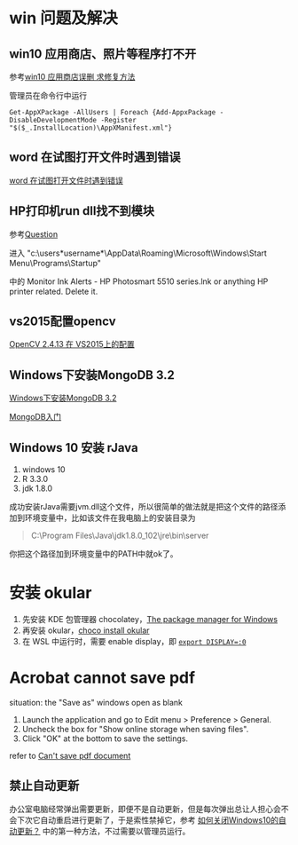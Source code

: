 # win 问题及解决

## win10 应用商店、照片等程序打不开

参考[win10 应用商店误删 求修复方法](https://answers.microsoft.com/zh-hans/windows/forum/windows_10-windows_store/win10/666838b7-7acd-4455-9217-bb0d92577941?auth=1)


管理员在命令行中运行
```
Get-AppXPackage -AllUsers | Foreach {Add-AppxPackage -DisableDevelopmentMode -Register "$($_.InstallLocation)\AppXManifest.xml"}
```

## word 在试图打开文件时遇到错误

[word 在试图打开文件时遇到错误](https://answers.microsoft.com/zh-hans/msoffice/forum/msoffice_word-mso_other-mso_archive/word/44473bde-599b-4552-99b1-0282e9ffe66e?messageId=1a74ab7c-2705-4db3-9f81-b58817a7a731)

## HP打印机run dll找不到模块

参考[Question](https://h30434.www3.hp.com/t5/LaserJet-Printing/There-was-a-problem-starting-C-Program-Files-HP-HP/m-p/2663133/highlight/true#M93469)

进入
"c:\users\*username*\AppData\Roaming\Microsoft\Windows\Start Menu\Programs\Startup\"

中的 Monitor Ink Alerts - HP Photosmart 5510 series.lnk or anything HP printer related. Delete it.

## vs2015配置opencv

[OpenCV 2.4.13 在 VS2015上的配置](http://blog.csdn.net/lfw198911/article/details/52649459)

## Windows下安装MongoDB 3.2

[Windows下安装MongoDB 3.2](http://blog.csdn.net/u012995964/article/details/50943916)

[MongoDB入门](http://www.cnblogs.com/huangxincheng/archive/2012/02/18/2356595.html)

## Windows 10 安装 rJava

1. windows 10
2. R 3.3.0
3. jdk 1.8.0

成功安装rJava需要jvm.dll这个文件，所以很简单的做法就是把这个文件的路径添加到环境变量中，比如该文件在我电脑上的安装目录为

> C:\Program Files\Java\jdk1.8.0_102\jre\bin\server

你把这个路径加到环境变量中的PATH中就ok了。

# 安装 okular

1. 先安装 KDE 包管理器 chocolatey，[The package manager for Windows](https://chocolatey.org/)
2. 再安装 okular，[choco install okular](https://chocolatey.org/search?q=okular)
3. 在 WSL 中运行时，需要 enable display，即 [`export DISPLAY=:0`](https://virtualizationreview.com/articles/2017/02/08/graphical-programs-on-windows-subsystem-on-linux.aspx)

# Acrobat cannot save pdf

situation:  the "Save as" windows open as blank

1. Launch the application and go to Edit menu > Preference > General.
2. Uncheck the box for "Show online storage when saving files".
3. Click "OK" at the bottom to save the settings.

refer to [Can't save pdf document](https://forums.adobe.com/thread/2318474)

## 禁止自动更新

办公室电脑经常弹出需要更新，即便不是自动更新，但是每次弹出总让人担心会不会下次它自动重启进行更新了，于是索性禁掉它，参考 [如何关闭Windows10的自动更新？](https://zhuanlan.zhihu.com/p/38070514) 中的第一种方法，不过需要以管理员运行。

